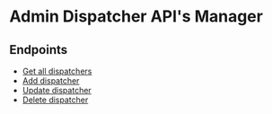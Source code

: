 # Admin Dispatcher API's Manager

## Endpoints

* [Get all dispatchers](get.md)
* [Add dispatcher](post.md)
* [Update dispatcher](update.md)
* [Delete dispatcher](delete.md)

